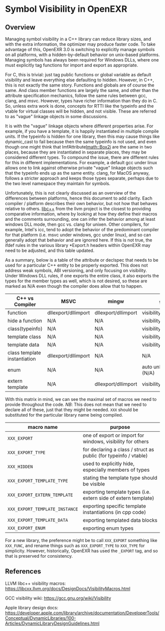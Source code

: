 # Symbol Visibility in OpenEXR

## Overview

Managing symbol visibility in a C++ library can reduce library sizes,
and with the extra information, the optimizer may produce faster
code. To take advantage of this, OpenEXR 3.0 is switching to
explicitly manage symbols on all platforms, with a hidden-by-default
behavior on unix-based platforms. Managing symbols has always been
required for Windows DLLs, where one must explicitly tag functions for
import and export as appropriate.

For C, this is trivial: just tag public functions or global variable
as default visibility and leave everything else defaulting to
hidden. However, in C++, this is not exactly the same story. Functions
and globals are of course the same. And class member functions are
largely the same, and other than the attribute specification
mechanics, follow the same rules between gcc, clang, and
msvc. However, types have richer information than they do in C. So,
unless extra work is done, concepts for RTTI like the typeinfo and the
vtable for virtual classes will be hidden, and not visible. These are
referred to as "vague" linkage objects in some discussions. 

It is with the "vague" linkage objects where different properties
arise. For example, if you have a template, it is happily instantiated
in multiple compile units. If the typeinfo is hidden for one library,
then this may cause things like dynamic_cast to fail because then the
same typeinfo is not used, and even though one might think that
ImfAttribute<Imath::Box2i> are the same in two places, because they
are instantiated in separate places, they may be considered different
types. To compound the issue, there are different rules for this in
different implementations. For example, a default gcc under linux
allows one to link against otherwise private "vague" linkage objects
such that the typeinfo ends up as the same entity. clang, for MacOS
anyway, follows a stricter approach and keeps those types separate,
perhaps due to the two level namespace they maintain for symbols.

Unfortunately, this is not clearly discussed as an overview of the
differences between platforms, hence this document to add
clarity. Each compiler / platform describes their own behavior, but
not how that behaves relative to
others. [libc++](https://libcxx.llvm.org/docs/DesignDocs/VisibilityMacros.html)
from the llvm project is the closest to providing comparative
information, where by looking at how they define their macros and the
comments surrounding, one can infer the behavior among at least
windows DLL mode, then gcc vs. clang for unixen. Other compilers, for
example, Intel's icc, tend to adopt the behavior of the predominant
compiler for that platform (i.e. msvc under windows, gcc under linux),
and so can generally adopt that behavior and are ignored here. If this
is not true, the ifdef rules in the various library *Export.h headers
within OpenEXR may need to be adjusted, and this table updated.

As a summary, below is a table of the attribute or declspec that needs
to be used for a particular C++ entity to be properly exported. This
does not address weak symbols, ABI versioning, and only focusing on
visibility. Under Windows DLL rules, if one exports the entire class,
it also exports the types for the member types as well, which is not
desired, so these are marked as N/A even though the compiler does
allow that to happen.


| C++ vs Compiler | MSVC                | mingw               | gcc                   | clang                      |
|-----------------|---------------------|---------------------|-----------------------|----------------------------|
| function        | dllexport/dllimport | dllexport/dllimport | visibility("default") | visibility("default")      |
| hide a function | N/A                 | N/A                 | visibility("hidden")  | visibility("hidden")       |
| class(typeinfo) | N/A                 | N/A                 | visibility("default") | visibility("default")      |
| template class  | N/A                 | N/A                 | visibility("default") | type_visibility("default") |
| template data   | N/A                 | N/A                 | visibility("default") | visibility("default")      |
| class template<br>instantiation | dllexport/dllimport | N/A | N/A                   | visibility("default")      |
| enum            | N/A                 | N/A                 | auto unhides (N/A)    | type_visibility("default") |
| extern template | N/A                 | dllexport/dllimport | visibility("default") | visibility("default")      |

With this matrix in mind, we can see the maximal set of macros we need to
provide throughout the code. *NB*: This does not mean that we need to
declare all of these, just that they might be needed. `XXX` should be
substituted for the particular library name being compiled.

| macro name                     | purpose                                                          |
|--------------------------------|------------------------------------------------------------------|
| `XXX_EXPORT`                   | one of export or import for windows, visibility for others       |
| `XXX_EXPORT_TYPE`              | for declaring a class / struct as public (for typeinfo / vtable) |
| `XXX_HIDDEN`                   | used to explicitly hide, especially members of types             |
| `XXX_EXPORT_TEMPLATE_TYPE`     | stating the template type should be visible                      |
| `XXX_EXPORT_EXTERN_TEMPLATE`   | exporting template types (i.e. extern side of extern template)   |
| `XXX_EXPORT_TEMPLATE_INSTANCE` | exporting specific template instantiations (in cpp code)         |
| `XXX_EXPORT_TEMPLATE_DATA`     | exporting templated data blocks                                  |
| `XXX_EXPORT_ENUM`              | exporting enum types                                             |

For a new library, the preference might be to call `XXX_EXPORT`
something like `XXX_FUNC`, and rename things such as `XXX_EXPORT_TYPE`
to `XXX_TYPE` for simplicity. However, historically, OpenEXR has used
the `_EXPORT` tag, and so that is preserved for consistency.

## References

LLVM libc++ visibility macros:
https://libcxx.llvm.org/docs/DesignDocs/VisibilityMacros.html

GCC visibility wiki:
https://gcc.gnu.org/wiki/Visibility

Apple library design docs:
https://developer.apple.com/library/archive/documentation/DeveloperTools/Conceptual/DynamicLibraries/100-Articles/DynamicLibraryDesignGuidelines.html
